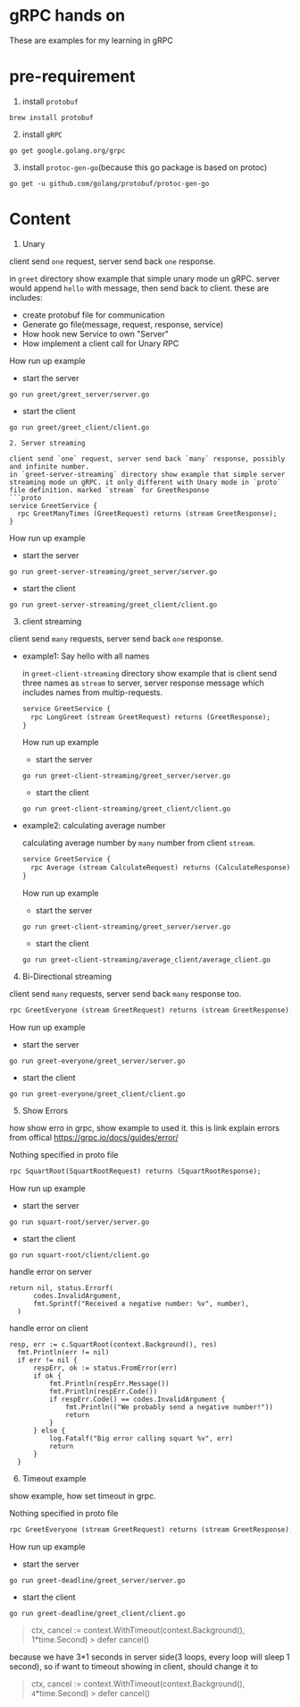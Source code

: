 # gRPC hands on
These are examples for my learning in gRPC

# pre-requirement
1. install `protobuf`
```
brew install protobuf
```
2. install `gRPC`
```
go get google.golang.org/grpc
```
3. install `protoc-gen-go`(because this go package is based on protoc)
```
go get -u github.com/golang/protobuf/protoc-gen-go
```

# Content
1. Unary
  
  client send `one` request, server send back `one` response.

  in `greet` directory show example that simple unary mode un gRPC. server would append `hello` with message, then send back to client. these are includes:
  - create protobuf file for communication
  - Generate go file(message, request, response, service)
  - How hook new Service to own "Server"
  - How implement a client call for Unary RPC

  How run up example
  - start the server
  ```
  go run greet/greet_server/server.go
  ```
  - start the client
  ```
  go run greet/greet_client/client.go

2. Server streaming

  client send `one` request, server send back `many` response, possibly and infinite number.
  in `greet-server-streaming` directory show example that simple server streaming mode un gRPC. it only different with Unary mode in `proto` file definition. marked `stream` for GreetResponse
  ```proto
  service GreetService {
    rpc GreetManyTimes (GreetRequest) returns (stream GreetResponse);
  }
  ```

  How run up example
  - start the server
  ```
  go run greet-server-streaming/greet_server/server.go
  ```
  - start the client
  ```
  go run greet-server-streaming/greet_client/client.go
  ```

3. client streaming

  client send `many` requests, server send back `one` response.
  - example1: Say hello with all names

    in `greet-client-streaming` directory show example that is client send three names as `stream` to server, server response message which includes names from multip-requests.
    ```proto
    service GreetService {
      rpc LongGreet (stream GreetRequest) returns (GreetResponse);
    }
    ```
    How run up example
    - start the server
    ```
    go run greet-client-streaming/greet_server/server.go
    ```
    - start the client
    ```
    go run greet-client-streaming/greet_client/client.go
    ```

  - example2: calculating average number

    calculating average number by `many` number from client `stream`.

    ```proto
    service GreetService {
      rpc Average (stream CalculateRequest) returns (CalculateResponse) ;  
    }
    ```
    How run up example
    - start the server
    ```
    go run greet-client-streaming/greet_server/server.go
    ```
    - start the client
    ```
    go run greet-client-streaming/average_client/average_client.go
    ```

4. Bi-Directional streaming

  client send `many` requests, server send back `many` response too.

  ```proto
  rpc GreetEveryone (stream GreetRequest) returns (stream GreetResponse);
  ```
  How run up example
  - start the server
  ```
  go run greet-everyone/greet_server/server.go
  ```
  - start the client
  ```
  go run greet-everyone/greet_client/client.go
  ```

5. Show Errors

  how show erro in grpc, show example to used it. this is link explain errors from offical https://grpc.io/docs/guides/error/

  Nothing specified in proto file
  ```proto
  rpc SquartRoot(SquartRootRequest) returns (SquartRootResponse);
  ```
  How run up example
  - start the server
  ```
  go run squart-root/server/server.go
  ```
  - start the client
  ```
  go run squart-root/client/client.go
  ```

  handle error on server
  ```
  return nil, status.Errorf(
		codes.InvalidArgument,
		fmt.Sprintf("Received a negative number: %v", number),
	)
  ```

  handle error on client
  ```
  resp, err := c.SquartRoot(context.Background(), res)
	fmt.Println(err != nil)
	if err != nil {
		respErr, ok := status.FromError(err)
		if ok {
			fmt.Println(respErr.Message())
			fmt.Println(respErr.Code())
			if respErr.Code() == codes.InvalidArgument {
				fmt.Println(("We probably send a negative number!"))
				return
			}
		} else {
			log.Fatalf("Big error calling squart %v", err)
			return
		}
	}
  ```

6. Timeout example

  show example, how set timeout in grpc.

  Nothing specified in proto file
  ```proto
  rpc GreetEveryone (stream GreetRequest) returns (stream GreetResponse);
  ```
  How run up example
  - start the server
  ```
  go run greet-deadline/greet_server/server.go
  ```
  - start the client
  ```
  go run greet-deadline/greet_client/client.go
  ```

  > ctx, cancel := context.WithTimeout(context.Background(), 1*time.Second)
	> defer cancel()

  because we have 3*1 seconds in server side(3 loops, every loop will sleep 1 second), so if want to timeout showing in client, should change it to 

  > ctx, cancel := context.WithTimeout(context.Background(), `4`*time.Second)
	> defer cancel()
